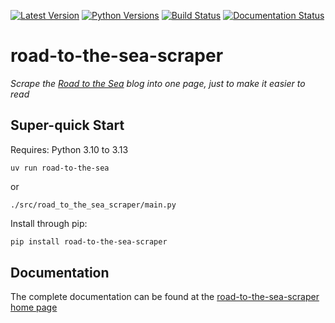 [![Latest Version](https://img.shields.io/pypi/v/road-to-the-sea-scraper?label=pypi-version&logo=python&style=plastic)](https://pypi.org/project/road-to-the-sea-scraper/)
[![Python Versions](https://img.shields.io/python/required-version-toml?tomlFilePath=https%3A%2F%2Fraw.githubusercontent.com%2Fjlmcgraw%2Froad-to-the-sea-scraper%2Fmain%2Fpyproject.toml&style=plastic&logo=python&label=python-versions)](https://www.python.org/)
[![Build Status](https://github.com/jlmcgraw/road-to-the-sea-scraper/actions/workflows/main.yml/badge.svg)](https://github.com/jlmcgraw/road-to-the-sea-scraper/actions/workflows/main.yml)
[![Documentation Status](https://github.com/jlmcgraw/road-to-the-sea-scraper/actions/workflows/docs.yml/badge.svg)](https://jlmcgraw.github.io/road-to-the-sea-scraper/)

# road-to-the-sea-scraper

_Scrape the [Road to the Sea](https://roadtothesea.com/) blog into one page, just to make it easier to read_


## Super-quick Start

Requires: Python 3.10 to 3.13

```commandline
uv run road-to-the-sea
```
or
```commandline
./src/road_to_the_sea_scraper/main.py
```

Install through pip:

```bash
pip install road-to-the-sea-scraper
```


## Documentation

The complete documentation can be found at the
[road-to-the-sea-scraper home page](https://jlmcgraw.github.io/road-to-the-sea-scraper)
